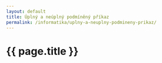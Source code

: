 ```yaml
---
layout: default
title: Úplný a neúplný podmíněný příkaz
permalink: /informatika/uplny-a-neuplny-podmineny-prikaz/
---
```


{{ page.title }}
================
